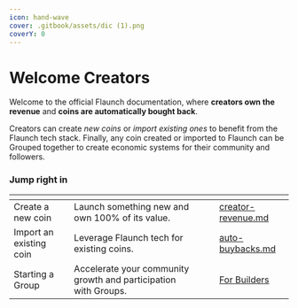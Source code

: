 ```yaml
---
icon: hand-wave
cover: .gitbook/assets/dic (1).png
coverY: 0
---
```


# Welcome Creators

Welcome to the official Flaunch documentation, where **creators own the revenue** and **coins are automatically bought back**.

Creators can create _new coins_ or _import existing ones_ to benefit from the Flaunch tech stack. Finally, any coin created or imported to Flaunch can be Grouped together to create economic systems for their community and followers.

### Jump right in

<table data-view="cards"><thead><tr><th></th><th></th><th data-hidden data-card-cover data-type="files"></th><th data-hidden></th><th data-hidden data-card-target data-type="content-ref"></th></tr></thead><tbody><tr><td>Create a new coin</td><td>Launch something new and own 100% of its value.</td><td></td><td></td><td><a href="core-features/creator-revenue.md">creator-revenue.md</a></td></tr><tr><td>Import an existing coin</td><td>Leverage Flaunch tech for existing coins.</td><td></td><td></td><td><a href="core-features/auto-buybacks.md">auto-buybacks.md</a></td></tr><tr><td>Starting a Group</td><td>Accelerate your community growth and participation with Groups.</td><td></td><td></td><td><a href="https://app.gitbook.com/o/RuFk7r0kW4myQxqnfkfM/s/T3jW1MHeHRSCtkN5uBiY/">For Builders</a></td></tr></tbody></table>
